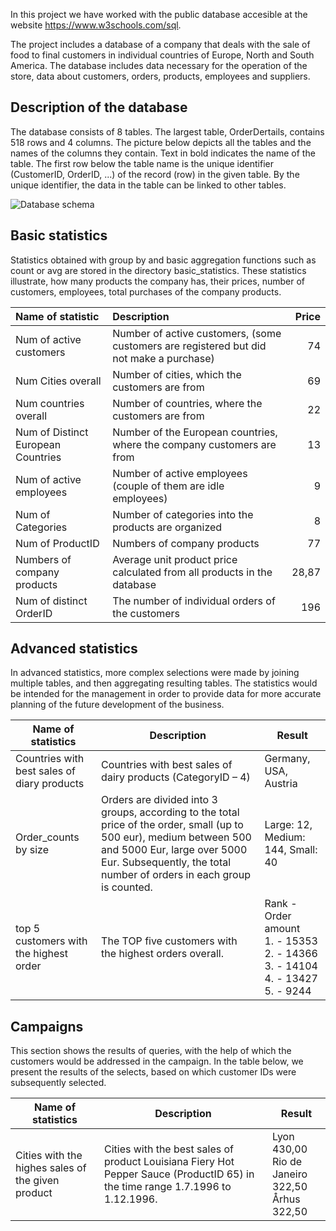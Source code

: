 
In this project we have worked with the public database accesible at the website https://www.w3schools.com/sql.

The project includes a database of a company that deals with the sale of food to final customers in individual countries of Europe, North and South America. The database includes data necessary for the operation of the store, data about customers, orders, products, employees and suppliers.

## Description of the database

The database consists of 8 tables. The largest table, OrderDertails, contains 518 rows and 4 columns. The picture below depicts all the tables and the names of the columns they contain. Text in bold indicates the name of the table. The first row below the table name is the unique identifier (CustomerID, OrderID, ...) of the record (row) in the given table. By the unique identifier, the data in the table can be linked to other tables.



![Database schema](.images/table_schema.jpg "This is the database schema.")


## Basic statistics

Statistics obtained with group by and basic aggregation functions such as count or avg are stored in the directory basic_statistics. These statistics illustrate, how many products the company has, their prices, number of customers, employees, total purchases of the company products.


| Name of statistic		            | Description | Price |
| :---------------- | :------ | ----: |
| Num of active customers        |  Number of active customers, (some customers are registered but did not make a purchase)   | 74 |
|Num Cities overall          |   Number of cities, which the customers are from   |69 |
|Num countries overall   |  Number of countries, where the customers are from   | 22 |
| Num of Distinct European Countries |  Number of the European countries, where the company customers are from  | 13 |
| Num of active employees |Number of active employees (couple of them are idle employees) | 9  |
| Num of Categories | Number of categories into the products are organized | 8 |
| Num of ProductID | Numbers of company products | 77 | 
|Numbers of company products | Average unit product price calculated from all products in the database | 28,87 |
|Num of distinct OrderID | The number of individual orders of the customers | 196 |

## Advanced statistics

In advanced statistics, more complex selections were made by joining multiple tables, and then aggregating resulting tables. The statistics would be intended for the management in order to provide data for more accurate planning of the future development of the business.


| Name of statistics  | Description | Result |
| ------------- |------------- | ------------- |
| Countries with best sales of diary products | Countries with best sales of dairy products (CategoryID – 4)     |Germany, USA, Austria |
| Order_counts by size      | Orders are divided into 3 groups, according to the total price of the order, small (up to 500 eur), medium between 500 and 5000 Eur, large over 5000 Eur. Subsequently, the total number of orders in each group is counted. |Large: 12, Medium: 144, Small: 40|
|top 5 customers with the highest order|The TOP five customers with the highest orders overall. | Rank - Order amount  <br> 1. - 15353 <BR> 2. - 14366 <BR> 3. - 14104 <BR> 4. - 13427 <BR> 5. - 9244|

## Campaigns
This section shows the results of queries, with the help of which the customers would be addressed in the campaign. In the table below, we present the results of the selects, based on which customer IDs were subsequently selected.


| Name of statistics  | Description | Result |
| ------------- |------------- | ------------- |
|Cities with the highes sales of the given product |Cities with the best sales of product Louisiana Fiery Hot Pepper Sauce (ProductID 65) in the time range 1.7.1996 to 1.12.1996.  | Lyon 430,00 <br> Rio de Janeiro 322,50 <BR> Århus 322,50 |
